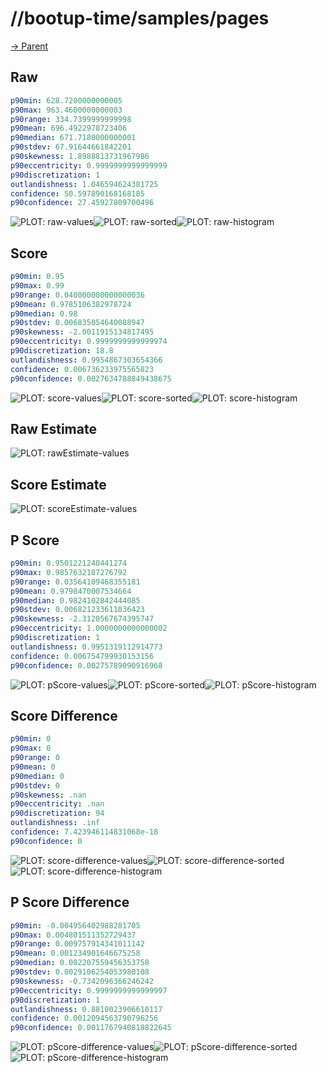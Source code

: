 
# //bootup-time/samples/pages

[→ Parent](../..)


## Raw


```yaml
p90min: 628.7200000000005
p90max: 963.4600000000003
p90range: 334.7399999999998
p90mean: 696.4922978723406
p90median: 671.7180000000001
p90stdev: 67.91644661842201
p90skewness: 1.8988813731967986
p90eccentricity: 0.9999999999999999
p90discretization: 1
outlandishness: 1.046594624381725
confidence: 50.597890168168185
p90confidence: 27.45927809700496

```

![PLOT: raw-values](./raw/values.svg)![PLOT: raw-sorted](./raw/sorted.svg)![PLOT: raw-histogram](./raw/histogram.svg)
## Score


```yaml
p90min: 0.95
p90max: 0.99
p90range: 0.040000000000000036
p90mean: 0.9785106382978724
p90median: 0.98
p90stdev: 0.006835054640088947
p90skewness: -2.0011915134817495
p90eccentricity: 0.9999999999999974
p90discretization: 18.8
outlandishness: 0.9954867303654366
confidence: 0.006736233975565823
p90confidence: 0.0027634788849438675

```

![PLOT: score-values](./score/values.svg)![PLOT: score-sorted](./score/sorted.svg)![PLOT: score-histogram](./score/histogram.svg)
## Raw Estimate

![PLOT: rawEstimate-values](./rawEstimate/values.svg)
## Score Estimate

![PLOT: scoreEstimate-values](./scoreEstimate/values.svg)
## P Score


```yaml
p90min: 0.9501221240441274
p90max: 0.9857632187276792
p90range: 0.03564109468355181
p90mean: 0.9798470007534664
p90median: 0.9824102842444085
p90stdev: 0.006821233611836423
p90skewness: -2.3120567674395747
p90eccentricity: 1.0000000000000002
p90discretization: 1
outlandishness: 0.9951319112914773
confidence: 0.006754799930153156
p90confidence: 0.00275789090916968

```

![PLOT: pScore-values](./pScore/values.svg)![PLOT: pScore-sorted](./pScore/sorted.svg)![PLOT: pScore-histogram](./pScore/histogram.svg)
## Score Difference


```yaml
p90min: 0
p90max: 0
p90range: 0
p90mean: 0
p90median: 0
p90stdev: 0
p90skewness: .nan
p90eccentricity: .nan
p90discretization: 94
outlandishness: .inf
confidence: 7.423946114831068e-18
p90confidence: 0

```

![PLOT: score-difference-values](./score-difference/values.svg)![PLOT: score-difference-sorted](./score-difference/sorted.svg)![PLOT: score-difference-histogram](./score-difference/histogram.svg)
## P Score Difference


```yaml
p90min: -0.004956402988281705
p90max: 0.004801511352729437
p90range: 0.009757914341011142
p90mean: 0.001234901646675258
p90median: 0.002207559456353758
p90stdev: 0.0029106254053980108
p90skewness: -0.7342096366246242
p90eccentricity: 0.9999999999999997
p90discretization: 1
outlandishness: 0.8810023906610117
confidence: 0.0012094563790796256
p90confidence: 0.0011767940818822645

```

![PLOT: pScore-difference-values](./pScore-difference/values.svg)![PLOT: pScore-difference-sorted](./pScore-difference/sorted.svg)![PLOT: pScore-difference-histogram](./pScore-difference/histogram.svg)